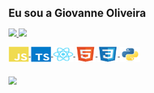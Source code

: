


##  Eu sou a Giovanne Oliveira 
 <div>
  <a href="https://github.com/Giovanne-Oliveira-So">
  <img height="180em" src="https://github-readme-stats.vercel.app/api?username=Giovanne-Oliveira-So&show_icons=true&theme=dark&include_all_commits=true&count_private=true"/>
  <img height="180em" src="https://github-readme-stats.vercel.app/api/top-langs/?username=Giovanne-Oliveira-So&layout=compact&langs_count=16&theme=dark"/>
</div>
  <div style="display: inline_block"><br>
  <img align="center" alt="Giovanne-Js" height="30" width="40" src="https://raw.githubusercontent.com/devicons/devicon/master/icons/javascript/javascript-plain.svg">
  <img align="center" alt="Giovanne-Ts" height="30" width="40" src="https://raw.githubusercontent.com/devicons/devicon/master/icons/typescript/typescript-plain.svg">
  <img align="center" alt="Giovanne-React" height="30" width="40" src="https://raw.githubusercontent.com/devicons/devicon/master/icons/react/react-original.svg">
  <img align="center" alt="Giovanne-HTML" height="30" width="40" src="https://raw.githubusercontent.com/devicons/devicon/master/icons/html5/html5-original.svg">
  <img align="center" alt="Giovanne-CSS" height="30" width="40" src="https://raw.githubusercontent.com/devicons/devicon/master/icons/css3/css3-original.svg">
  <img align="center" alt="Giovanne-Python" height="30" width="40" src="https://raw.githubusercontent.com/devicons/devicon/master/icons/python/python-original.svg">
 
</div>

  ##

<div> 
  <a href="https://www.instagram.com/_0liveira___/" target="_blank"><img src="https://img.shields.io/badge/-Instagram-%23E4405F?style=for-the-badge&logo=instagram&logoColor=white" target="_blank"></a>
 


</div>
